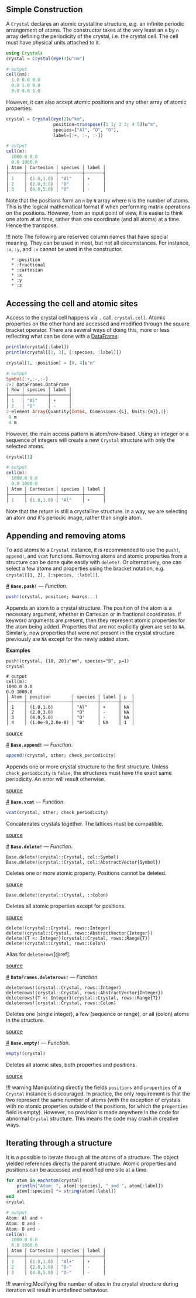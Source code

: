 
<a id='Simple-Construction-1'></a>

## Simple Construction


A `Crystal` declares an atomic crystalline structure, e.g. an infinite periodic arrangement of atoms. The constructor takes at the very least an `n` by `n` array defining the periodicity of the crystal, i.e. the crystal cell. The cell must have physical units attached to it.


```julia
using Crystals
crystal = Crystal(eye(3)u"nm")

# output
cell(nm):
  1.0 0.0 0.0
  0.0 1.0 0.0
  0.0 0.0 1.0
```


However, it can also accept atomic positions and any other array of atomic properties:




```julia
crystal = Crystal(eye(2)u"km",
                  position=transpose([1 1; 2 3; 4 5])u"m",
                  species=["Al", "O", "O"],
                  label=[:+, :-, :-])

# output
cell(m):
  1000.0 0.0
  0.0 1000.0
│ Atom │ Cartesian │ species │ label │
├──────┼───────────┼─────────┼───────┤
│ 1    │ (1.0,1.0) │ "Al"    │ +     │
│ 2    │ (2.0,3.0) │ "O"     │ -     │
│ 3    │ (4.0,5.0) │ "O"     │ -     │
```


Note that the positions form an `n` by `N` array where `N` is the number of atoms. This is the logical mathematical format if when performing matrix operations on the positions. However, from an input point of view, it is easier to think one atom at at time, rather than one coordinate (and all atoms) at a time. Hence the transpose.


!!! note
    The following are reserved column names that have special meaning. They can be used in most, but not all circumstances. For instance, `:x`, `:y`, and `:x` cannot be used in the constructor.

      * :position
      * :fractional
      * :cartesian
      * :x
      * :y
      * :z



<a id='Accessing-the-cell-and-atomic-sites-1'></a>

## Accessing the cell and atomic sites


Access to the crystal cell happens via `.` call, `crystal.cell`. Atomic properties on the other hand are accessed and modified through the square bracket operator. There are several ways of doing this, more or less reflecting what can be done with a [DataFrame](www.github.com/JuliaStags/DataFrames.jl):




```julia
println(crystal[:label])
println(crystal[[1, 3], [:species, :label]])

crystal[1, :position] = [0, 4]u"m"

# output
Symbol[:+,:-,:-]
2×2 DataFrames.DataFrame
│ Row │ species │ label │
├─────┼─────────┼───────┤
│ 1   │ "Al"    │ +     │
│ 2   │ "O"     │ -     │
2-element Array{Quantity{Int64, Dimensions:{𝐋}, Units:{m}},1}:
 0 m
 4 m
```


However, the main access pattern is atom/row-based. Using an integer or a sequence of integers will create a new `Crystal` structure with only the selected atoms.


```julia
crystal[1]

# output
cell(m):
  1000.0 0.0
  0.0 1000.0
│ Atom │ Cartesian │ species │ label │
├──────┼───────────┼─────────┼───────┤
│ 1    │ (1.0,1.0) │ "Al"    │ +     │
```


Note that the return is still a crystalline structure. In a way, we are selecting an atom *and* it's periodic image, rather than single atom.


<a id='Appending-and-removing-atoms-1'></a>

## Appending and removing atoms


To add atoms to a `Crystal` instance, it is recommended to use the `push!`, `append!`, and `vcat` functions. Removing atoms and atomic properties from a structure can be done quite easily with `delete!`. Or alternatively, one can select a few atoms and properties using the bracket notation, e.g. `crystal[[1, 2], [:species, :label]]`.

<a id='Base.push!' href='#Base.push!'>#</a>
**`Base.push!`** &mdash; *Function*.



```julia
push!(crystal, position; kwargs...)

```

Appends an atom to a crystal structure. The position of the atom is a necessary argument, whether in Cartesian or in fractional coordinates. If keyword arguments are present, then they represent atomic properties for the atom being added. Properties that are not explicitly given are set to `NA`. Similarly, new properties that were not present in the crystal structure previously are `NA` except for the newly added atom.

**Examples**

```jldocset
push!(crystal, [10, 20]u"nm", species="B", μ=1)
crystal

# output
cell(m):
1000.0 0.0
0.0 1000.0
│ Atom │ position        │ species │ label │ μ  │
├──────┼─────────────────┼─────────┼───────┼────┤
│ 1    │ (1.0,1.0)       │ "Al"    │ +     │ NA │
│ 2    │ (2.0,3.0)       │ "O"     │ -     │ NA │
│ 3    │ (4.0,5.0)       │ "O"     │ -     │ NA │
│ 4    │ (1.0e-8,2.0e-8) │ "B"     │ NA    │ 1  │
```


<a target='_blank' href='https://github.com/mdavezac/Crystals.jl/tree/7f715d66462d7db5977704035cf74211abd39dac/src/Structures.jl#L231-L257' class='documenter-source'>source</a><br>

<a id='Base.append!' href='#Base.append!'>#</a>
**`Base.append!`** &mdash; *Function*.



```julia
append!(crystal, other; check_periodicity)

```

Appends one or more crystal structure to the first structure. Unless `check_periodicity` is `false`, the structures must have the exact same periodicity. An error will result otherwise.


<a target='_blank' href='https://github.com/mdavezac/Crystals.jl/tree/7f715d66462d7db5977704035cf74211abd39dac/src/Structures.jl#L617-L623' class='documenter-source'>source</a><br>

<a id='Base.vcat' href='#Base.vcat'>#</a>
**`Base.vcat`** &mdash; *Function*.



```julia
vcat(crystal, other; check_periodicity)

```

Concatenates crystals together. The lattices must be compatible.


<a target='_blank' href='https://github.com/mdavezac/Crystals.jl/tree/7f715d66462d7db5977704035cf74211abd39dac/src/Structures.jl#L601-L605' class='documenter-source'>source</a><br>

<a id='Base.delete!' href='#Base.delete!'>#</a>
**`Base.delete!`** &mdash; *Function*.



```
Base.delete!(crystal::Crystal, col::Symbol)
Base.delete!(crystal::Crystal, col::AbstractVector{Symbol})
```

Deletes one or more atomic property. Positions cannot be deleted.


<a target='_blank' href='https://github.com/mdavezac/Crystals.jl/tree/7f715d66462d7db5977704035cf74211abd39dac/src/Structures.jl#L537-L542' class='documenter-source'>source</a><br>


```
Base.delete!(crystal::Crystal, ::Colon)
```

Deletes all atomic properties except for positions.


<a target='_blank' href='https://github.com/mdavezac/Crystals.jl/tree/7f715d66462d7db5977704035cf74211abd39dac/src/Structures.jl#L551-L555' class='documenter-source'>source</a><br>


```
delete!(crystal::Crystal, rows::Integer)
delete!(crystal::Crystal, rows::AbstractVector{Integer})
delete!{T <: Integer}(crystal::Crystal, rows::Range{T})
delete!(crystal::Crystal, rows::Colon)
```

Alias for `deleterows`[@ref].


<a target='_blank' href='https://github.com/mdavezac/Crystals.jl/tree/7f715d66462d7db5977704035cf74211abd39dac/src/Structures.jl#L591-L598' class='documenter-source'>source</a><br>

<a id='DataFrames.deleterows!' href='#DataFrames.deleterows!'>#</a>
**`DataFrames.deleterows!`** &mdash; *Function*.



```
deleterows!(crystal::Crystal, rows::Integer)
deleterows!(crystal::Crystal, rows::AbstractVector{Integer})
deleterows!{T <: Integer}(crystal::Crystal, rows::Range{T})
deleterows!(crystal::Crystal, rows::Colon)
```

Deletes one (single integer), a few (sequence or range), or all (colon) atoms in the structure.


<a target='_blank' href='https://github.com/mdavezac/Crystals.jl/tree/7f715d66462d7db5977704035cf74211abd39dac/src/Structures.jl#L570-L578' class='documenter-source'>source</a><br>

<a id='Base.empty!' href='#Base.empty!'>#</a>
**`Base.empty!`** &mdash; *Function*.



```julia
empty!(crystal)

```

Deletes all atomic sites, both properties and positions.


<a target='_blank' href='https://github.com/mdavezac/Crystals.jl/tree/7f715d66462d7db5977704035cf74211abd39dac/src/Structures.jl#L560-L564' class='documenter-source'>source</a><br>


!!! warning
    Manipulating directly the fields `positions` and `properties` of a `Crystal` instance is discouraged. In practice, the only requirement is that the two represent the same number of atoms (with the exception of crystals with no atomic properties outside of the positions, for which the `properties` field is empty). However, no provision is made anywhere in the code for abnormal `Crystal` structure. This means the code may crash in creative ways.



<a id='Iterating-through-a-structure-1'></a>

## Iterating through a structure


It is a possible to iterate through all the atoms of a structure. The object yielded references directly the parent structure. Atomic properties and positions can be accessed and modified one site at a time.


```julia
for atom in eachatom(crystal)
    println("Atom: ", atom[:species], " and ", atom[:label])
    atom[:species] *= string(atom[:label])
end
crystal

# output
Atom: Al and +
Atom: O and -
Atom: O and -
cell(m):
  1000.0 0.0
  0.0 1000.0
│ Atom │ Cartesian │ species │ label │
├──────┼───────────┼─────────┼───────┤
│ 1    │ (1.0,1.0) │ "Al+"   │ +     │
│ 2    │ (2.0,3.0) │ "O-"    │ -     │
│ 3    │ (4.0,5.0) │ "O-"    │ -     │
```


!!! warning
    Modifying the number of sites in the crystal structure during iteration will result in undefined behaviour.


